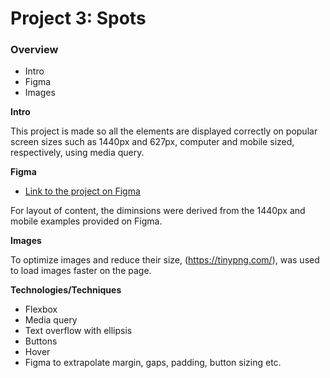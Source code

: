 # Project 3: Spots

### Overview

- Intro
- Figma
- Images

**Intro**

This project is made so all the elements are displayed correctly on popular screen sizes such as 1440px and 627px, computer and mobile sized, respectively, using media query.

**Figma**

- [Link to the project on Figma](https://www.figma.com/file/BBNm2bC3lj8QQMHlnqRsga/Sprint-3-Project-%E2%80%94-Spots?type=design&node-id=2%3A60&mode=design&t=afgNFybdorZO6cQo-1)

For layout of content, the diminsions were derived from the 1440px and mobile examples provided on Figma.

**Images**

To optimize images and reduce their size, (https://tinypng.com/), was used to load images faster on the page.

**Technologies/Techniques**

- Flexbox
- Media query
- Text overflow with ellipsis
- Buttons
- Hover
- Figma to extrapolate margin, gaps, padding, button sizing etc.
